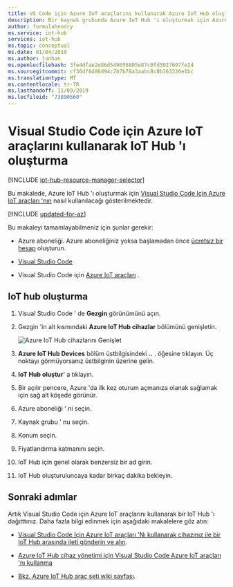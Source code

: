 ```yaml
---
title: VS Code için Azure IoT araçlarını kullanarak Azure IoT Hub oluşturma | Microsoft Docs
description: Bir kaynak grubunda Azure IoT Hub 'ı oluşturmak için Azure IoT araçları 'nı Visual Studio Code nasıl kullanacağınızı öğrenin.
author: formulahendry
ms.service: iot-hub
services: iot-hub
ms.topic: conceptual
ms.date: 01/04/2019
ms.author: junhan
ms.openlocfilehash: 3fe4dfae2e86d549056805e87c0fd3927697fe24
ms.sourcegitcommit: cf36df8406d94c7b7b78a3aabc8c0b163226e1bc
ms.translationtype: MT
ms.contentlocale: tr-TR
ms.lasthandoff: 11/09/2019
ms.locfileid: "73890560"
---
```

# <a name="create-an-iot-hub-using-the-azure-iot-tools-for-visual-studio-code"></a>Visual Studio Code için Azure IoT araçlarını kullanarak IoT Hub 'ı oluşturma

[!INCLUDE [iot-hub-resource-manager-selector](../../includes/iot-hub-resource-manager-selector.md)]

Bu makalede, Azure IoT Hub 'ı oluşturmak için [Visual Studio Code Için Azure IoT araçları 'nın](https://marketplace.visualstudio.com/items?itemName=vsciot-vscode.azure-iot-tools) nasıl kullanılacağı gösterilmektedir. 

[!INCLUDE [updated-for-az](../../includes/updated-for-az.md)]

Bu makaleyi tamamlayabilmeniz için şunlar gerekir:

- Azure aboneliği. Azure aboneliğiniz yoksa başlamadan önce [ücretsiz bir hesap](https://azure.microsoft.com/free/?WT.mc_id=A261C142F) oluşturun.

- [Visual Studio Code](https://code.visualstudio.com/)

- Visual Studio Code için [Azure IoT araçları](https://marketplace.visualstudio.com/items?itemName=vsciot-vscode.azure-iot-tools) .

## <a name="create-an-iot-hub"></a>IoT hub oluşturma

1. Visual Studio Code ' de **Gezgin** görünümünü açın.

2. Gezgin 'in alt kısmındaki **Azure IoT Hub cihazlar** bölümünü genişletin. 

   ![Azure IoT Hub cihazlarını Genişlet](./media/iot-hub-create-use-iot-toolkit/azure-iot-hub-devices.png)

3. **Azure IoT Hub Devices** bölüm üstbilgisindeki **..** . öğesine tıklayın. Üç noktayı görmüyorsanız üstbilginin üzerine gelin. 

4. **IoT Hub oluştur**' a tıklayın.

5. Bir açılır pencere, Azure 'da ilk kez oturum açmanıza olanak sağlamak için sağ alt köşede görünür.

6. Azure aboneliği ' ni seçin. 

7. Kaynak grubu ' nu seçin.

8. Konum seçin.

9. Fiyatlandırma katmanını seçin.

10. IoT Hub için genel olarak benzersiz bir ad girin.

11. IoT Hub oluşturuluncaya kadar birkaç dakika bekleyin.

## <a name="next-steps"></a>Sonraki adımlar

Artık Visual Studio Code için Azure IoT araçlarını kullanarak bir IoT Hub 'ı dağıtttınız. Daha fazla bilgi edinmek için aşağıdaki makalelere göz atın:

* [Visual Studio Code Için Azure IoT araçları 'Nı kullanarak cihazınız ile bir IoT Hub arasında ileti gönderin ve alın](iot-hub-vscode-iot-toolkit-cloud-device-messaging.md).

* [Azure IoT Hub cihaz yönetimi için Visual Studio Code Azure IoT araçları 'nı kullanma](iot-hub-device-management-iot-toolkit.md)

* [Bkz. Azure IoT Hub araç seti wiki sayfası](https://github.com/microsoft/vscode-azure-iot-toolkit/wiki).
